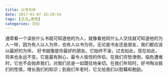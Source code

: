 ```yaml
---
title: 以书为伴
date: 2017-01-07 16:29:54
tags: [生活,感悟]
categories: 日记
---
```

<p>通常看一个读些什么书就可知道他的为人，就像看他同什么人交往就可知道他的为人一样，因为有人以人为伴，也有人以书为伴。无论是书友还是朋友，我们都应该以最好的为伴。 
好书就像是你最好的朋友。它始终不渝，过去如此，现在如此，将来也永远不变。它是最有耐心，最令人愉悦的伴侣。在我们穷愁潦倒，临危遭难时，它也不会抛弃我们，对我们总是一如既往地亲切。在我们年轻时，好书陶冶我们的性情，增长我们的知识；到我们年老时，它又给我们以慰藉和勉励。</p>